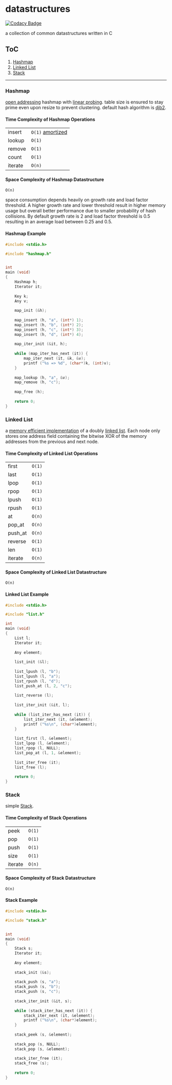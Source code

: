 # datastructures

[![Codacy Badge](https://api.codacy.com/project/badge/Grade/fdc6b14a60ab4307b0a04471832acbbe)](https://www.codacy.com/app/off-world/datastructures?utm_source=github.com&amp;utm_medium=referral&amp;utm_content=off-world/datastructures&amp;utm_campaign=Badge_Grade)

a collection of common datastructures written in C

## ToC

1.  [Hashmap](#hashmap)
2.  [Linked List](#linked-list)
3.  [Stack](#stack)

___

### Hashmap

[open addressing](https://en.wikipedia.org/wiki/Open_addressing) hashmap with [linear probing](https://en.wikipedia.org/wiki/Linear_probing). table size is ensured to stay prime even upon resize to prevent clustering. default hash algorithm is [djb2](http://www.cse.yorku.ca/~oz/hash.html).

#### Time Complexity of Hashmap Operations

|         |                                                                      |
|---------|----------------------------------------------------------------------|
| insert  | `O(1)` [amortized](https://en.wikipedia.org/wiki/Amortized_analysis) |
| lookup  | `O(1)`                                                               |
| remove  | `O(1)`                                                               |
| count   | `O(1)`                                                               |
| iterate | `O(n)`                                                               |

#### Space Complexity of Hashmap Datastructure

`O(n)`

space consumption depends heavily on growth rate and load factor threshold. A higher growth rate and lower threshold result in higher memory usage but overall better performance due to smaller probability of hash collisions. By default growth rate is 2 and load factor threshold is 0.5 resulting in an average load between 0.25 and 0.5.

#### Hashmap Example

```C
#include <stdio.h>

#include "hashmap.h"


int
main (void)
{
    Hashmap h;
    Iterator it;
    
    Key k;
    Any v;
    
    map_init (&h);
    
    map_insert (h, "a", (int*) 1);
    map_insert (h, "b", (int*) 2);
    map_insert (h, "c", (int*) 3);
    map_insert (h, "d", (int*) 4);
    
    map_iter_init (&it, h);
    
    while (map_iter_has_next (it)) {
        map_iter_next (it, &k, &v);
        printf ("%s => %d", (char*)k, (int)v);
    }
    
    map_lookup (h, "a", &v);
    map_remove (h, "c");
    
    map_free (h);
    
    return 0;
}
```

### Linked List

a [memory efficient implementation](https://en.wikipedia.org/wiki/XOR_linked_list) of a doubly [linked list](https://en.wikipedia.org/wiki/Linked_list). Each node only stores one address field containing the bitwise XOR of the memory addresses from the previous and next node.

#### Time Complexity of Linked List Operations

|         |        |
|---------|--------|
| first   | `O(1)` |
| last    | `O(1)` |
| lpop    | `O(1)` |
| rpop    | `O(1)` |
| lpush   | `O(1)` |
| rpush   | `O(1)` |
| at      | `O(n)` |
| pop_at  | `O(n)` |
| push_at | `O(n)` |
| reverse | `O(1)` |
| len     | `O(1)` |
| iterate | `O(n)` |

#### Space Complexity of Linked List Datastructure

`O(n)`

#### Linked List Example

```C
#include <stdio.h>

#include "list.h"

int
main (void)
{
    List l;
    Iterator it;
    
    Any element;
    
    list_init (&l);
    
    list_lpush (l, "b");
    list_lpush (l, "a");
    list_rpush (l, "d");
    list_push_at (l, 2, "c");
    
    list_reverse (l);
    
    list_iter_init (&it, l);
    
    while (list_iter_has_next (it)) {
        list_iter_next (it, &element);
        printf ("%s\n", (char*)element);
    }
    
    list_first (l, &element);
    list_lpop (l, &element);
    list_rpop (l, NULL);
    list_pop_at (l, 1, &element);
    
    list_iter_free (it);
    list_free (l);
    
    return 0;
}
```

### Stack

simple [Stack](https://en.wikipedia.org/wiki/Stack_(abstract_data_type)).

#### Time Complexity of Stack Operations

|         |        |
|-------  |--------|
| peek    | `O(1)` |
| pop     | `O(1)` |
| push    | `O(1)` |
| size    | `O(1)` |
| iterate | `O(n)` |

#### Space Complexity of Stack Datastructure

`O(n)`

#### Stack Example

```C
#include <stdio.h>

#include "stack.h"


int
main (void)
{
    Stack s;
    Iterator it;
    
    Any element;
    
    stack_init (&s);
    
    stack_push (s, "a");
    stack_push (s, "b");
    stack_push (s, "c");
    
    stack_iter_init (&it, s);
    
    while (stack_iter_has_next (it)) {
        stack_iter_next (it, &element);
        printf ("%s\n", (char*)element);
    }
    
    stack_peek (s, &element);
    
    stack_pop (s, NULL);
    stack_pop (s, &element);
    
    stack_iter_free (it);
    stack_free (s);
    
    return 0;
}
```
